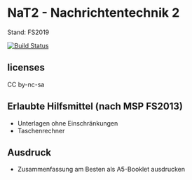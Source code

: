 # NaT2 - Nachrichtentechnik 2

Stand: FS2019

[![Build Status](https://travis-ci.org/n04hk/NaT2.svg?branch=master)](https://travis-ci.org/n04hk/NaT2)

## licenses
CC by-nc-sa

## Erlaubte Hilfsmittel (nach MSP FS2013)
 * Unterlagen ohne Einschränkungen
 * Taschenrechner

## Ausdruck
* Zusammenfassung am Besten als A5-Booklet ausdrucken
